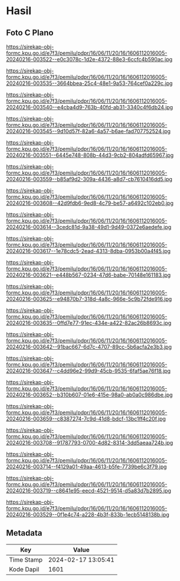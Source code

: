 # Hasil

## Foto C Plano

https://sirekap-obj-formc.kpu.go.id/e7f3/pemilu/pdpr/16/06/11/20/16/1606112016005-20240216-003522--e0c3078c-1d2e-4372-88e3-6ccfc4b590ac.jpg

https://sirekap-obj-formc.kpu.go.id/e7f3/pemilu/pdpr/16/06/11/20/16/1606112016005-20240216-003535--3664bbea-25c4-48e1-9a53-764cef0a229c.jpg

https://sirekap-obj-formc.kpu.go.id/e7f3/pemilu/pdpr/16/06/11/20/16/1606112016005-20240216-003540--e4cba4d9-763b-40fd-ab31-3340c4f6db24.jpg

https://sirekap-obj-formc.kpu.go.id/e7f3/pemilu/pdpr/16/06/11/20/16/1606112016005-20240216-003545--9d10d57f-82a6-4a57-b6ae-fad707752524.jpg

https://sirekap-obj-formc.kpu.go.id/e7f3/pemilu/pdpr/16/06/11/20/16/1606112016005-20240216-003551--6445e748-808b-44d3-9cb2-804adfd65967.jpg

https://sirekap-obj-formc.kpu.go.id/e7f3/pemilu/pdpr/16/06/11/20/16/1606112016005-20240216-003559--b85af9d2-309a-4436-a8d7-cb7610416dd5.jpg

https://sirekap-obj-formc.kpu.go.id/e7f3/pemilu/pdpr/16/06/11/20/16/1606112016005-20240216-003608--42d9fdb6-9ed8-4c79-be57-a6492c102eb0.jpg

https://sirekap-obj-formc.kpu.go.id/e7f3/pemilu/pdpr/16/06/11/20/16/1606112016005-20240216-003614--3cedc81d-9a38-49d1-9d49-0372e6aedefe.jpg

https://sirekap-obj-formc.kpu.go.id/e7f3/pemilu/pdpr/16/06/11/20/16/1606112016005-20240216-003617--1e78cdc5-2ead-4313-8dba-0953b00a4f45.jpg

https://sirekap-obj-formc.kpu.go.id/e7f3/pemilu/pdpr/16/06/11/20/16/1606112016005-20240216-003621--e448b567-0234-47d6-babe-70148e161183.jpg

https://sirekap-obj-formc.kpu.go.id/e7f3/pemilu/pdpr/16/06/11/20/16/1606112016005-20240216-003625--e94870b7-318d-4a8c-966e-5c9b72fde916.jpg

https://sirekap-obj-formc.kpu.go.id/e7f3/pemilu/pdpr/16/06/11/20/16/1606112016005-20240216-003635--0ffd7e77-91ec-434e-a422-82ac26b8693c.jpg

https://sirekap-obj-formc.kpu.go.id/e7f3/pemilu/pdpr/16/06/11/20/16/1606112016005-20240216-003642--91bac667-6d7c-4707-89cc-5b6acfa2e3b3.jpg

https://sirekap-obj-formc.kpu.go.id/e7f3/pemilu/pdpr/16/06/11/20/16/1606112016005-20240216-003647--c4dd96e2-99d9-45cb-9535-6faf5ae76f18.jpg

https://sirekap-obj-formc.kpu.go.id/e7f3/pemilu/pdpr/16/06/11/20/16/1606112016005-20240216-003652--b310b607-01e6-415e-98a0-ab0a0c986dbe.jpg

https://sirekap-obj-formc.kpu.go.id/e7f3/pemilu/pdpr/16/06/11/20/16/1606112016005-20240216-003659--c8387274-7c9d-41d8-bdcf-13bc1ff4c20f.jpg

https://sirekap-obj-formc.kpu.go.id/e7f3/pemilu/pdpr/16/06/11/20/16/1606112016005-20240216-003708--91787793-0700-4d82-8314-3dd5aeaa724b.jpg

https://sirekap-obj-formc.kpu.go.id/e7f3/pemilu/pdpr/16/06/11/20/16/1606112016005-20240216-003714--f4129a01-49aa-4613-b5fe-7739be6c3f79.jpg

https://sirekap-obj-formc.kpu.go.id/e7f3/pemilu/pdpr/16/06/11/20/16/1606112016005-20240216-003719--c8641e95-eecd-4521-9514-d5a83d7b2895.jpg

https://sirekap-obj-formc.kpu.go.id/e7f3/pemilu/pdpr/16/06/11/20/16/1606112016005-20240216-003529--0f1e4c74-a228-4b3f-833b-1ecb5148138b.jpg


## Metadata

| Key        | Value               |
| ---------- | ------------------- |
| Time Stamp | 2024-02-17 13:05:41 |
| Kode Dapil | 1601                |



